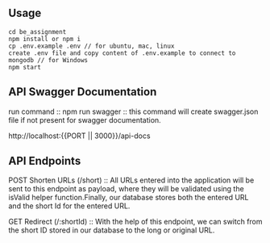 ## Usage

    cd be_assignment
    npm install or npm i
    cp .env.example .env // for ubuntu, mac, linux
    create .env file and copy content of .env.example to connect to mongodb // for Windows
    npm start

## API Swagger Documentation

run command :: npm run swagger :: this command will create swagger.json file if not present for swagger documentation.

http://localhost:{{PORT || 3000}}/api-docs

## API Endpoints

POST Shorten URLs (/short) :: All URLs entered into the application will be sent to this endpoint as payload, where they will be validated using the isValid helper function.Finally, our database stores both the entered URL and the short Id for the entered URL.

GET Redirect (/:shortId) :: With the help of this endpoint, we can switch from the short ID stored in our database to the long or original URL.

